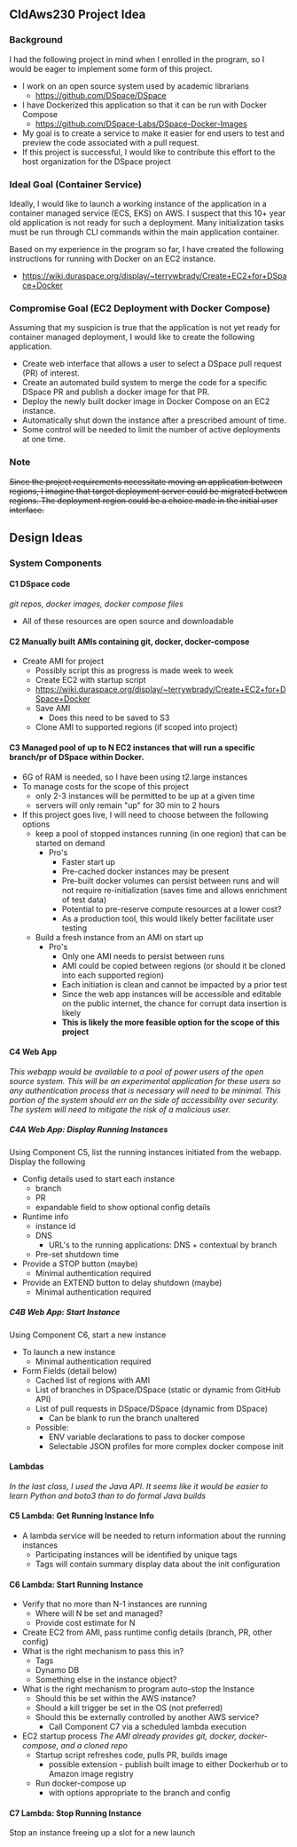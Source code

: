 ## CldAws230 Project Idea

### Background

I had the following project in mind when I enrolled in the program, so I would be eager to implement some form of this project.

- I work on an open source system used by academic librarians
  - https://github.com/DSpace/DSpace
- I have Dockerized this application so that it can be run with Docker Compose
  - https://github.com/DSpace-Labs/DSpace-Docker-Images
- My goal is to create a service to make it easier for end users to test and preview the code associated with a pull request.
- If this project is successful, I would like to contribute this effort to the host organization for the DSpace project

### Ideal Goal (Container Service)

Ideally, I would like to launch a working instance of the application in a container managed service (ECS, EKS) on AWS.
I suspect that this 10+ year old application is not ready for such a deployment.  Many initialization tasks must be run through CLI commands within the main application container.

Based on my experience in the program so far, I have created the following instructions for running with Docker on an EC2 instance.
- https://wiki.duraspace.org/display/~terrywbrady/Create+EC2+for+DSpace+Docker

### Compromise Goal (EC2 Deployment with Docker Compose)

Assuming that my suspicion is true that the application is not yet ready for container managed deployment, I would like to create the following application.
- Create web interface that allows a user to select a DSpace pull request (PR) of interest.
- Create an automated build system to merge the code for a specific DSpace PR and publish a docker image for that PR.
- Deploy the newly built docker image in Docker Compose on an EC2 instance.
- Automatically shut down the instance after a prescribed amount of time.
- Some control will be needed to limit the number of active deployments at one time.

### Note

~~Since the project requirements necessitate moving an application between regions, I imagine that target deployment server could be migrated between regions.  The deployment region could be a choice made in the initial user interface.~~

## Design Ideas

### System Components

#### C1 DSpace code
_git repos, docker images, docker compose files_
- All of these resources are open source and downloadable

#### C2 Manually built AMIs containing git, docker, docker-compose
- Create AMI for project
  - Possibly script this as progress is made week to week
  - Create EC2 with startup script
  - https://wiki.duraspace.org/display/~terrywbrady/Create+EC2+for+DSpace+Docker
  - Save AMI
    - Does this need to be saved to S3
  - Clone AMI to supported regions (if scoped into project)

#### C3 Managed pool of up to N EC2 instances that will run a specific branch/pr of DSpace within Docker.
- 6G of RAM is needed, so I have been using t2.large instances
- To manage costs for the scope of this project
  - only 2-3 instances will be permitted to be up at a given time
  - servers will only remain "up" for 30 min to 2 hours
- If this project goes live, I will need to choose between the following options
  - keep a pool of stopped instances running (in one region) that can be started on demand
    - Pro's
      - Faster start up
      - Pre-cached docker instances may be present
      - Pre-built docker volumes can persist between runs and will not require re-initialization (saves time and allows enrichment of test data)
      - Potential to pre-reserve compute resources at a lower cost?
      - As a production tool, this would likely better facilitate user testing
  - Build a fresh instance from an AMI on start up
    - Pro's
      - Only one AMI needs to persist between runs
      - AMI could be copied between regions (or should it be cloned into each supported region)
      - Each initiation is clean and cannot be impacted by a prior test
      - Since the web app instances will be accessible and editable on the public internet, the chance for corrupt data insertion is likely
      - __This is likely the more feasible option for the scope of this project__

#### C4 Web App
_This webapp would be available to a pool of power users of the open source system. This will be an experimental application for these users so any authentication process that is necessary will need to be minimal. This portion of the system should err on the side of accessibility over security.  The system will need to mitigate the risk of a malicious user._

##### C4A Web App: Display Running Instances
Using Component C5, list the running instances initiated from the webapp.  Display the following
- Config details used to start each instance
  - branch
  - PR
  - expandable field to show optional config details
- Runtime info
  - instance id
  - DNS
    - URL's to the running applications: DNS + contextual by branch
  - Pre-set shutdown time
- Provide a STOP button (maybe)
  - Minimal authentication required
- Provide an EXTEND button to delay shutdown (maybe)
  - Minimal authentication required

##### C4B Web App: Start Instance
Using Component C6, start a new instance
- To launch a new instance
  - Minimal authentication required
- Form Fields (detail below)
  - Cached list of regions with AMI
  - List of branches in DSpace/DSpace (static or dynamic from GitHub API)
  - List of pull requests in DSpace/DSpace (dynamic from DSpace)
    - Can be blank to run the branch unaltered    
  - Possible:
    - ENV variable declarations to pass to docker compose
    - Selectable JSON profiles for more complex docker compose init

#### Lambdas
_In the last class, I used the Java API.  It seems like it would be easier to learn Python and boto3 than to do formal Java builds_

#### C5 Lambda: Get Running Instance Info
- A lambda service will be needed to return information about the running instances
  - Participating instances will be identified by unique tags
  - Tags will contain summary display data about the init configuration

#### C6 Lambda: Start Running Instance
- Verify that no more than N-1 instances are running
  - Where will N be set and managed?
  - Provide cost estimate for N
- Create EC2 from AMI, pass runtime config details (branch, PR, other config)
- What is the right mechanism to pass this in?
  - Tags
  - Dynamo DB
  - Something else in the instance object?
- What is the right mechanism to program auto-stop the Instance
  - Should this be set within the AWS instance?
  - Should a kill trigger be set in the OS (not preferred)
  - Should this be externally controlled by another AWS service?
    - Call Component C7 via a scheduled lambda execution
- EC2 startup process
  _The AMI already provides git, docker, docker-compose, and a cloned repo_
  - Startup script refreshes code, pulls PR, builds image
    - possible extension - publish built image to either Dockerhub or to Amazon image registry
  - Run docker-compose up
    - with options appropriate to the branch and config

#### C7 Lambda: Stop Running Instance
Stop an instance freeing up a slot for a new launch
